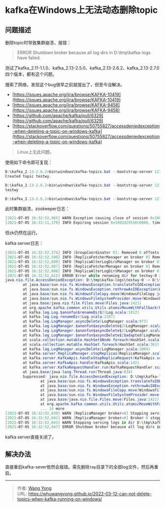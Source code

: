 # kafka在Windows上无法动态删除topic

## 问题描述

删除topic时导致集群崩溃，报错：

> ERROR Shutdown broker because all log dirs in D:\tmp\kafka-logs have failed.

测试了kafka_2.11-1.1.0、kafka_2.13-2.5.0、kafka_2.13-2.6.2、kafka_2.13-2.7.0四个版本，都有这个问题。

搜索了网络，发现这个bug很早之前就提出了，但至今没解决。

* [https://issues.apache.org/jira/browse/KAFKA-10419](https://issues.apache.org/jira/browse/KAFKA-10419)
* [https://issues.apache.org/jira/browse/KAFKA-9458](https://issues.apache.org/jira/browse/KAFKA-9458)
* [https://github.com/apache/kafka/pull/6329](https://github.com/apache/kafka/pull/6329)
* [https://stackoverflow.com/questions/50755827/accessdeniedexception-when-deleting-a-topic-on-windows-kafka](https://stackoverflow.com/questions/50755827/accessdeniedexception-when-deleting-a-topic-on-windows-kafka)

> Linux上无此问题。

使用如下命令即可复现：

```powershell
D:\kafka_2.13-2.6.2>bin\windows\kafka-topics.bat --bootstrap-server 127.0.0.1:9092 --create --topic testwy
Created topic testwy.

D:\kafka_2.13-2.6.2>bin\windows\kafka-topics.bat --bootstrap-server 127.0.0.1:9092 --list
testwy

D:\kafka_2.13-2.6.2>bin\windows\kafka-topics.bat --bootstrap-server 127.0.0.1:9092 --delete --topic testwy
```

此时集群崩溃，zookeeper日志：

```powershell
[2021-07-05 16:32:52,965] WARN Exception causing close of session 0x1003d29550c0000: 远程主机强迫关闭了一个现有的连接。 (org.apache.zookeeper.server.NIOServerCnxn)
[2021-07-05 16:33:11,170] INFO Expiring session 0x1003d29550c0000, timeout of 18000ms exceeded (org.apache.zookeeper.server.ZooKeeperServer)
```

但zk仍然在运行。

kafka server日志：

```powershell
[2021-07-05 16:32:52,574] INFO [GroupCoordinator 0]: Removed 0 offsets associated with deleted partitions: testwy-0. (kafka.coordinator.group.GroupCoordinator)
[2021-07-05 16:32:52,599] INFO [ReplicaFetcherManager on broker 0] Removed fetcher for partitions Set(testwy-0) (kafka.server.ReplicaFetcherManager)
[2021-07-05 16:32:52,600] INFO [ReplicaAlterLogDirsManager on broker 0] Removedfetcher for partitions Set(testwy-0) (kafka.server.ReplicaAlterLogDirsManager)
[2021-07-05 16:32:52,607] INFO [ReplicaFetcherManager on broker 0] Removed fetcher for partitions Set(testwy-0) (kafka.server.ReplicaFetcherManager)
[2021-07-05 16:32:52,608] INFO [ReplicaAlterLogDirsManager on broker 0] Removedfetcher for partitions Set(testwy-0) (kafka.server.ReplicaAlterLogDirsManager)
[2021-07-05 16:32:52,615] ERROR Error while renaming dir for testwy-0 in log dir D:\tmp\kafka-logs (kafka.server.LogDirFailureChannel)
java.nio.file.AccessDeniedException: D:\tmp\kafka-logs\testwy-0 -> D:\tmp\kafka-logs\testwy-0.a61ed5f8a99e4df58e8bf86c6c5e537c-delete
        at java.base/sun.nio.fs.WindowsException.translateToIOException(WindowsException.java:89)
        at java.base/sun.nio.fs.WindowsException.rethrowAsIOException(WindowsException.java:103)
        at java.base/sun.nio.fs.WindowsFileCopy.move(WindowsFileCopy.java:395)
        at java.base/sun.nio.fs.WindowsFileSystemProvider.move(WindowsFileSystemProvider.java:288)
        at java.base/java.nio.file.Files.move(Files.java:1421)
        at org.apache.kafka.common.utils.Utils.atomicMoveWithFallback(Utils.java:917)
        at kafka.log.Log.$anonfun$renameDir$2(Log.scala:1012)
        at kafka.log.Log.renameDir(Log.scala:2387)
        at kafka.log.LogManager.asyncDelete(LogManager.scala:973)
        at kafka.log.LogManager.$anonfun$asyncDelete$3(LogManager.scala:1008)
        at kafka.log.LogManager.$anonfun$asyncDelete$2(LogManager.scala:1006)
        at kafka.log.LogManager.$anonfun$asyncDelete$2$adapted(LogManager.scala:1004)
        at scala.collection.mutable.HashSet$Node.foreach(HashSet.scala:435)
        at scala.collection.mutable.HashSet.foreach(HashSet.scala:361)
        at kafka.log.LogManager.asyncDelete(LogManager.scala:1004)
        at kafka.server.ReplicaManager.stopReplicas(ReplicaManager.scala:481)
        at kafka.server.KafkaApis.handleStopReplicaRequest(KafkaApis.scala:271)
        at kafka.server.KafkaApis.handle(KafkaApis.scala:142)
        at kafka.server.KafkaRequestHandler.run(KafkaRequestHandler.scala:74)
        at java.base/java.lang.Thread.run(Thread.java:834)
        Suppressed: java.nio.file.AccessDeniedException: D:\tmp\kafka-logs\testwy-0 -> D:\tmp\kafka-logs\testwy-0.a61ed5f8a99e4df58e8bf86c6c5e537c-delete
                at java.base/sun.nio.fs.WindowsException.translateToIOException(WindowsException.java:89)
                at java.base/sun.nio.fs.WindowsException.rethrowAsIOException(WindowsException.java:103)
                at java.base/sun.nio.fs.WindowsFileCopy.move(WindowsFileCopy.java:309)
                at java.base/sun.nio.fs.WindowsFileSystemProvider.move(WindowsFileSystemProvider.java:288)
                at java.base/java.nio.file.Files.move(Files.java:1421)
                at org.apache.kafka.common.utils.Utils.atomicMoveWithFallback(Utils.java:914)
                ... 14 more
[2021-07-05 16:32:52,630] WARN [ReplicaManager broker=0] Stopping serving replicas in dir D:\tmp\kafka-logs (kafka.server.ReplicaManager)
[2021-07-05 16:32:52,641] WARN [ReplicaManager broker=0] Broker 0 stopped fetcher for partitions  and stopped moving logs for partitions  because they are in the failed log directory D:\tmp\kafka-logs. (kafka.server.ReplicaManager)
[2021-07-05 16:32:52,643] WARN Stopping serving logs in dir D:\tmp\kafka-logs (kafka.log.LogManager)
[2021-07-05 16:32:52,647] ERROR Shutdown broker because all log dirs in D:\tmp\kafka-logs have failed (kafka.log.LogManager)
```

kafka server直接关闭了。

## 解决办法

直接重启kafka-sever依然会报错。需先删除`tmp`目录下的全部log文件，然后再重启。

---

> 作者: [Wang Yong](https://github.com/whuwangyong)  
> URL: https://whuwangyong.github.io/2022-03-12-can-not-delete-topics-when-kafka-running-on-windows/  

